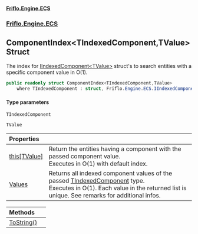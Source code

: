 #### [Friflo.Engine.ECS](index.md 'index')
### [Friflo.Engine.ECS](Friflo.Engine.ECS.md 'Friflo.Engine.ECS')

## ComponentIndex<TIndexedComponent,TValue> Struct

The index for [IIndexedComponent&lt;TValue&gt;](IIndexedComponent_TValue_.md 'Friflo.Engine.ECS.IIndexedComponent<TValue>') struct's to search entities with a specific component value in O(1).

```csharp
public readonly struct ComponentIndex<TIndexedComponent,TValue>
    where TIndexedComponent : struct, Friflo.Engine.ECS.IIndexedComponent<TValue>, System.ValueType, System.ValueType
```
#### Type parameters

<a name='Friflo.Engine.ECS.ComponentIndex_TIndexedComponent,TValue_.TIndexedComponent'></a>

`TIndexedComponent`

<a name='Friflo.Engine.ECS.ComponentIndex_TIndexedComponent,TValue_.TValue'></a>

`TValue`

| Properties | |
| :--- | :--- |
| [this[TValue]](ComponentIndex_TIndexedComponent,TValue_.this[TValue].md 'Friflo.Engine.ECS.ComponentIndex<TIndexedComponent,TValue>.this[TValue]') | Return the entities having a component with the passed component value.<br/> Executes in O(1) with default index. |
| [Values](ComponentIndex_TIndexedComponent,TValue_.Values.md 'Friflo.Engine.ECS.ComponentIndex<TIndexedComponent,TValue>.Values') | Returns all indexed component values of the passed [TIndexedComponent](ComponentIndex_TIndexedComponent,TValue_.md#Friflo.Engine.ECS.ComponentIndex_TIndexedComponent,TValue_.TIndexedComponent 'Friflo.Engine.ECS.ComponentIndex<TIndexedComponent,TValue>.TIndexedComponent') type.<br/> Executes in O(1). Each value in the returned list is unique. See remarks for additional infos. |

| Methods | |
| :--- | :--- |
| [ToString()](ComponentIndex_TIndexedComponent,TValue_.ToString().md 'Friflo.Engine.ECS.ComponentIndex<TIndexedComponent,TValue>.ToString()') | |
